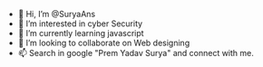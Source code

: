 - 👋 Hi, I’m @SuryaAns
- 👀 I’m interested in cyber Security
- 🌱 I’m currently learning javascript
- 💞️ I’m looking to collaborate on Web designing
- 📫 Search in google "Prem Yadav Surya" and connect with me.

<!---
SuryaAns/SuryaAns is a ✨ special ✨ repository because its `README.md` (this file) appears on your GitHub profile.
You can click the Preview link to take a look at your changes.
--->
